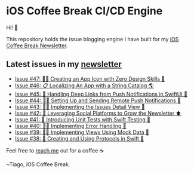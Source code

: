 # iOS Coffee Break CI/CD Engine

Hi! 👋

This repository holds the issue blogging engine I have built for my [iOS Coffee Break Newsletter](https://www.ioscoffeebreak.com).

## Latest issues in my [newsletter](https://www.ioscoffeebreak.com)
* [Issue #47: 👨‍🎨 Creating an App Icon with Zero Design Skills 🎨](https://www.ioscoffeebreak.com/issue/issue47)
* [Issue #46: 📋 Localizing An App with a String Catalog 🌎](https://www.ioscoffeebreak.com/issue/issue46)
* [Issue #45: 🚖 Handling Deep Links from Push Notifications in SwiftUI 🔔](https://www.ioscoffeebreak.com/issue/issue45)
* [Issue #44: 👨‍🚀 Setting Up and Sending Remote Push Notifications 🔔](https://www.ioscoffeebreak.com/issue/issue44)
* [Issue #43: 👨‍🏭 Implementing the Issues Detail View 🦫](https://www.ioscoffeebreak.com/issue/issue43)
* [Issue #42: 👫 Leveraging Social Platforms to Grow the Newsletter ⬆️](https://www.ioscoffeebreak.com/issue/issue42)
* [Issue #41: 👋 Introducing Unit Tests with Swift Testing 🧪](https://www.ioscoffeebreak.com/issue/issue41)
* [Issue #40: 🧑‍🔧 Implementing Error Handling 🦺](https://www.ioscoffeebreak.com/issue/issue40)
* [Issue #39: 👨‍🎨 Implementing Views Using Mock Data 🚧](https://www.ioscoffeebreak.com/issue/issue39)
* [Issue #38: 🥞 Creating and Using Protocols in Swift 🐼](https://www.ioscoffeebreak.com/issue/issue38)

Feel free to [reach me](mailto:info.ioscoffeebreak@gmail.com) out for a coffee ☕

~Tiago, iOS Coffee Break.